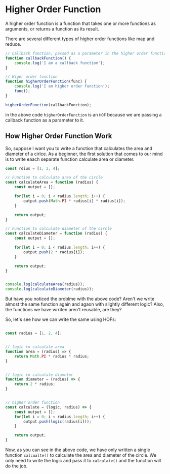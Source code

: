 # Higher Order Function 
A higher order function is a function that takes one or more functions as arguments, or returns a function as its result. 

There are several different types of higher order functions like map and reduce.

```js
// Callback function, passed as a parameter in the higher order function
function callbackFunction() {
    console.log('I am a callback function');
}

// Higer order function 
function higherOrderFunction(func) {
    console.log('I am higher order function');
    func();
}

higherOrderFunction(callbackFunction);

```
in the above code `higherOrderFunction` is an `HOF` because we are passing a callback function as a parameter to it. 

## How Higher Order Function Work 
So, suppose I want you to write a function  that calculates the area and diameter of a cirlce. As a beginner, the first solution that comes to our mind is to write eaach separate function calculate area or diameter. 

```js
const rdius = [1, 2, 4];
```

```js
// Function to calculate area of the circle 
const calculateArea = function (radius) {
    const output = [];

    for(let i = 0; i < radius.length; i++) {
        output.push(Math.PI * radius[i] * radius[i]);
    }

    return output;
}
```

```js
// Function to calculate diameter of the circle 
const calculateDiameter = function (radius) {
    const output = [];

    for(let i = 0; i < radius.length; i++) {
        output.push(2 * radius[i]);
    }

    return output;
}
```

```js

console.log(calculateArea(radius));
console.log(calculateDiameter(radius));

```

But have you noticed the problme with the above code? Aren't we write almost the same function again and agaon with slightly different logic? Also, the functions we have wrriten aren't reusable, are they?

So, let's see how we can write the same using HOFs: 

```js

const radius = [1, 2, 4];

```

```js

// logic to calculate area 
function area = (radius) => {
    return Math.PI * radius * radius;
}

```

```js

// logic to calculate diameter 
function diameter = (radius) => {
    return 2 * radius;
}

```

```js 

// higher order function 
const calculate = (logic, radius) => {
    const output = [];
    for(let i = 0; i < radius.length; i++) {
        output.push(logic(radius[i]));
    }

    return output;
}

```

Now, as you can see in the above code, we have only written a single function `calcualte()` to calculate the area and diameter of the circle. We only need to write the logic and pass it to `calculate()` and the function will do the job.